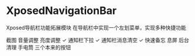 # XposedNavigationBar
Xposed导航栏功能拓展模块
在导航栏中实现一个左划菜单，实现多种快捷功能

截图
音量调整
亮度调整
✓  通知栏下拉 
✓  通知栏消息清空 
✓  快速备忘
息屏
后台清理
手电筒
三个本来的按钮

